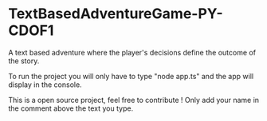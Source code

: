 # TextBasedAdventureGame-PY-CDOF1
A text based adventure where the player's decisions define the outcome of the story.

To run the project you will only have to type "node app.ts" and the app will display in the console.

This is a open source project, feel free to contribute !
Only add your name in the comment above the text you type.

